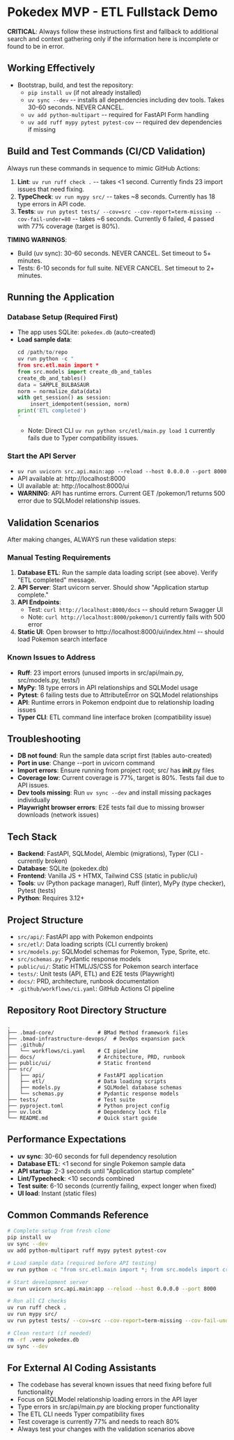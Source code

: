 # Pokedex MVP - ETL Fullstack Demo

**CRITICAL**: Always follow these instructions first and fallback to additional search and context gathering only if the information here is incomplete or found to be in error.

## Working Effectively
- Bootstrap, build, and test the repository:
  - `pip install uv` (if not already installed)
  - `uv sync --dev` -- installs all dependencies including dev tools. Takes 30-60 seconds. NEVER CANCEL.
  - `uv add python-multipart` -- required for FastAPI Form handling
  - `uv add ruff mypy pytest pytest-cov` -- required dev dependencies if missing

## Build and Test Commands (CI/CD Validation)
Always run these commands in sequence to mimic GitHub Actions:
1. **Lint**: `uv run ruff check .` -- takes <1 second. Currently finds 23 import issues that need fixing.
2. **TypeCheck**: `uv run mypy src/` -- takes ~8 seconds. Currently has 18 type errors in API code.
3. **Tests**: `uv run pytest tests/ --cov=src --cov-report=term-missing --cov-fail-under=80` -- takes ~6 seconds. Currently 6 failed, 4 passed with 77% coverage (target is 80%).

**TIMING WARNINGS**:
- Build (uv sync): 30-60 seconds. NEVER CANCEL. Set timeout to 5+ minutes.
- Tests: 6-10 seconds for full suite. NEVER CANCEL. Set timeout to 2+ minutes.

## Running the Application

### Database Setup (Required First)
- The app uses SQLite: `pokedex.db` (auto-created)
- **Load sample data**: 
  ```python
  cd /path/to/repo
  uv run python -c "
  from src.etl.main import *
  from src.models import create_db_and_tables
  create_db_and_tables()
  data = SAMPLE_BULBASAUR
  norm = normalize_data(data)
  with get_session() as session:
      insert_idempotent(session, norm)
  print('ETL completed')
  "
  ```
  - Note: Direct CLI `uv run python src/etl/main.py load 1` currently fails due to Typer compatibility issues.

### Start the API Server
- `uv run uvicorn src.api.main:app --reload --host 0.0.0.0 --port 8000`
- API available at: http://localhost:8000
- UI available at: http://localhost:8000/ui
- **WARNING**: API has runtime errors. Current GET /pokemon/1 returns 500 error due to SQLModel relationship issues.

## Validation Scenarios
After making changes, ALWAYS run these validation steps:

### Manual Testing Requirements
1. **Database ETL**: Run the sample data loading script (see above). Verify "ETL completed" message.
2. **API Server**: Start uvicorn server. Should show "Application startup complete."
3. **API Endpoints**: 
   - Test: `curl http://localhost:8000/docs` -- should return Swagger UI
   - Note: `curl http://localhost:8000/pokemon/1` currently fails with 500 error
4. **Static UI**: Open browser to http://localhost:8000/ui/index.html -- should load Pokemon search interface

### Known Issues to Address
- **Ruff**: 23 import errors (unused imports in src/api/main.py, src/models.py, tests/)
- **MyPy**: 18 type errors in API relationships and SQLModel usage
- **Pytest**: 6 failing tests due to AttributeError on SQLModel relationships
- **API**: Runtime errors in Pokemon endpoint due to relationship loading issues
- **Typer CLI**: ETL command line interface broken (compatibility issue)

## Troubleshooting
- **DB not found**: Run the sample data script first (tables auto-created)
- **Port in use**: Change --port in uvicorn command
- **Import errors**: Ensure running from project root; src/ has __init__.py files
- **Coverage low**: Current coverage is 77%, target is 80%. Tests fail due to API issues.
- **Dev tools missing**: Run `uv sync --dev` and install missing packages individually
- **Playwright browser errors**: E2E tests fail due to missing browser downloads (network issues)

## Tech Stack
- **Backend**: FastAPI, SQLModel, Alembic (migrations), Typer (CLI - currently broken)
- **Database**: SQLite (pokedex.db)
- **Frontend**: Vanilla JS + HTMX, Tailwind CSS (static in public/ui)
- **Tools**: uv (Python package manager), Ruff (linter), MyPy (type checker), Pytest (tests)
- **Python**: Requires 3.12+

## Project Structure
- `src/api/`: FastAPI app with Pokemon endpoints
- `src/etl/`: Data loading scripts (CLI currently broken)
- `src/models.py`: SQLModel schemas for Pokemon, Type, Sprite, etc.
- `src/schemas.py`: Pydantic response models
- `public/ui/`: Static HTML/JS/CSS for Pokemon search interface
- `tests/`: Unit tests (API, ETL) and E2E tests (Playwright)
- `docs/`: PRD, architecture, runbook documentation
- `.github/workflows/ci.yaml`: GitHub Actions CI pipeline

## Repository Root Directory Structure
```
.
├── .bmad-core/              # BMad Method framework files
├── .bmad-infrastructure-devops/  # DevOps expansion pack
├── .github/
│   └── workflows/ci.yaml    # CI pipeline
├── docs/                    # Architecture, PRD, runbook
├── public/ui/               # Static frontend
├── src/
│   ├── api/                 # FastAPI application
│   ├── etl/                 # Data loading scripts
│   ├── models.py            # SQLModel database schemas
│   └── schemas.py           # Pydantic response models
├── tests/                   # Test suite
├── pyproject.toml           # Python project config
├── uv.lock                  # Dependency lock file
└── README.md                # Quick start guide
```

## Performance Expectations
- **uv sync**: 30-60 seconds for full dependency resolution
- **Database ETL**: <1 second for single Pokemon sample data
- **API startup**: 2-3 seconds until "Application startup complete"
- **Lint/Typecheck**: <10 seconds combined
- **Test suite**: 6-10 seconds (currently failing, expect longer when fixed)
- **UI load**: Instant (static files)

## Common Commands Reference
```bash
# Complete setup from fresh clone
pip install uv
uv sync --dev
uv add python-multipart ruff mypy pytest pytest-cov

# Load sample data (required before API testing)
uv run python -c "from src.etl.main import *; from src.models import create_db_and_tables; create_db_and_tables(); data = SAMPLE_BULBASAUR; norm = normalize_data(data); exec('with get_session() as session: insert_idempotent(session, norm)'); print('ETL completed')"

# Start development server
uv run uvicorn src.api.main:app --reload --host 0.0.0.0 --port 8000

# Run all CI checks
uv run ruff check .
uv run mypy src/
uv run pytest tests/ --cov=src --cov-report=term-missing --cov-fail-under=80

# Clean restart (if needed)
rm -rf .venv pokedex.db
uv sync --dev
```

## For External AI Coding Assistants
- The codebase has several known issues that need fixing before full functionality
- Focus on SQLModel relationship loading errors in the API layer
- Type errors in src/api/main.py are blocking proper functionality
- The ETL CLI needs Typer compatibility fixes
- Test coverage is currently 77% and needs to reach 80%
- Always test your changes with the validation scenarios above
